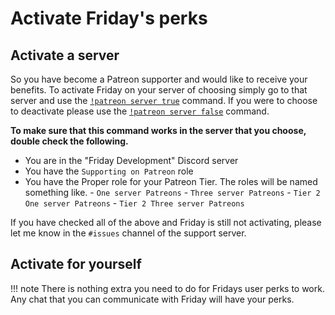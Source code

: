 # Activate Friday's perks

## Activate a server

So you have become a Patreon supporter and would like to receive your benefits. To activate Friday on your server of choosing simply go to that server and use the [`!patreon server true`](/commands/patreons/#server) command. If you were to choose to deactivate please use the [`!patreon server false`](/commands/patreons/#server) command.

**To make sure that this command works in the server that you choose, double check the following.**

* You are in the "Friday Development" Discord server
* You have the `Supporting on Patreon` role
* You have the Proper role for your Patreon Tier. The roles will be named something like.
      - `One server Patreons`
      - `Three server Patreons`
      - `Tier 2 One server Patreons`
      - `Tier 2 Three server Patreons`

If you have checked all of the above and Friday is still not activating, please let me know in the `#issues` channel of the support server.

## Activate for yourself

!!! note
    There is nothing extra you need to do for Fridays user perks to work. Any chat that you can communicate with Friday will have your perks.
